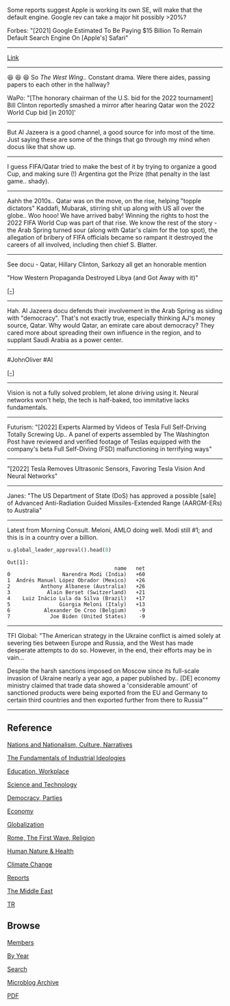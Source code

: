 
Some reports suggest Apple is working its own SE, will make that the
default engine. Google rev can take a major hit possibly >20%?

Forbes: "[2021] Google Estimated To Be Paying $15 Billion To Remain
Default Search Engine On [Apple's] Safari"

---

[Link](https://drive.google.com/uc?export=view&id=14Fl6uV19HHddajmfakTs2RfRXutp_2l4)

---

😆 😆 😆 So *The West Wing*.. Constant drama. Were there aides,
passing papers to each other in the hallway?

WaPo: "[The honorary chairman of the U.S. bid for the 2022 tournament]
Bill Clinton reportedly smashed a mirror after hearing Qatar won the
2022 World Cup bid [in 2010]'

---

But Al Jazeera is a good channel, a good source for info most of the
time. Just saying these are some of the things that go through my mind
when docus like that show up.

---

I guess FIFA/Qatar tried to make the best of it by trying to organize
a good Cup, and making sure (!) Argentina got the Prize (that penalty
in the last game.. shady).

---

Aahh the 2010s.. Qatar was on the move, on the rise, helping "topple
dictators" Kaddafi, Mubarak, stirring shit up along with US all over
the globe.. Woo hooo! We have arrived baby! Winning the rights to host
the 2022 FIFA World Cup was part of that rise. We know the rest of the
story - the Arab Spring turned sour (along with Qatar's claim for the
top spot), the allegation of bribery of FIFA officials became so
rampant it destroyed the careers of all involved, including then chief
S. Blatter. 

---

See docu - Qatar, Hillary Clinton, Sarkozy all get an honorable mention

"How Western Propaganda Destroyed Libya (and Got Away with it)"

[[-]](https://youtu.be/K_qpiujkqhU?t=115)

---

Hah. Al Jazeera docu defends their involvement in the Arab Spring as
siding with "democracy". That's not exactly true, especially thinking
AJ's money source, Qatar. Why would Qatar, an emirate care about
democracy?  They cared more about spreading their own influence in the
region, and to supplant Saudi Arabia as a power center.

---

\#JohnOliver \#AI

[[-]](https://youtu.be/Sqa8Zo2XWc4?t=910)

---

Vision is not a fully solved problem, let alone driving using
it. Neural networks won't help, the tech is half-baked, too immitative
lacks fundamentals.

---

Futurism: "[2022] Experts Alarmed by Videos of Tesla Full Self-Driving
Totally Screwing Up.. A panel of experts assembled by The Washington
Post have reviewed and verified footage of Teslas equipped with the
company's beta Full Self-Diving (FSD) malfunctioning in terrifying
ways"

---

"[2022] Tesla Removes Ultrasonic Sensors, Favoring Tesla Vision And
Neural Networks"

---

Janes: "The US Department of State (DoS) has approved a possible
[sale] of Advanced Anti-Radiation Guided Missiles-Extended Range
(AARGM-ERs) to Australia"

---

Latest from Morning Consult. Meloni, AMLO doing well. Modi still \#1;
and this is in a country over a billion.

```python
u.global_leader_approval().head(8)
```

```text
Out[1]: 
                                   name   net
0                 Narendra Modi (India)   +60
1  Andrés Manuel López Obrador (Mexico)   +26
2          Anthony Albanese (Australia)   +26
3            Alain Berset (Switzerland)   +21
4    Luiz Inácio Lula da Silva (Brazil)   +17
5                Giorgia Meloni (Italy)   +13
6           Alexander De Croo (Belgium)    -9
7             Joe Biden (United States)    -9
```

---

TFI Global: "The American strategy in the Ukraine conflict is aimed
solely at severing ties between Europe and Russia, and the West has
made desperate attempts to do so. However, in the end, their efforts
may be in vain...

Despite the harsh sanctions imposed on Moscow since its full-scale
invasion of Ukraine nearly a year ago, a paper published by.. [DE]
economy ministry claimed that trade data showed a 'considerable
amount' of sanctioned products were being exported from the EU and
Germany to certain third countries and then exported further from
there to Russia""

---

## Reference

[Nations and Nationalism, Culture, Narratives](0119/2013/02/nations-and-nationalism.html)

[The Fundamentals of Industrial Ideologies](0119/2011/04/fundamentals-of-industrial-ideologies.html)

[Education, Workplace](0119/2017/09/education-workplace.html)

[Science and Technology](0119/2018/09/science-technology.html)

[Democracy, Parties](0119/2016/11/democracy.html)

[Economy](2021/01/economy.html)

[Globalization](0119/2018/09/globalization.html)

[Rome, The First Wave, Religion](0119/2017/12/rome.html)

[Human Nature & Health](2020/07/human-nature.html)

[Climate Change](2022/01/climate.html)

[Reports](2021/01/reports.html)

[The Middle East](0119/2019/07/middleeast.html)

[TR](../tr)

## Browse

[Members](2022/08/members.html)

[By Year](years.html)

[Search](search.html)

[Microblog Archive](mbl/index.html)

[PDF](https://drive.google.com/uc?export=view&id=1FSi-1MnqXVq_PVTEXzzflwN8-7h92N_R)
